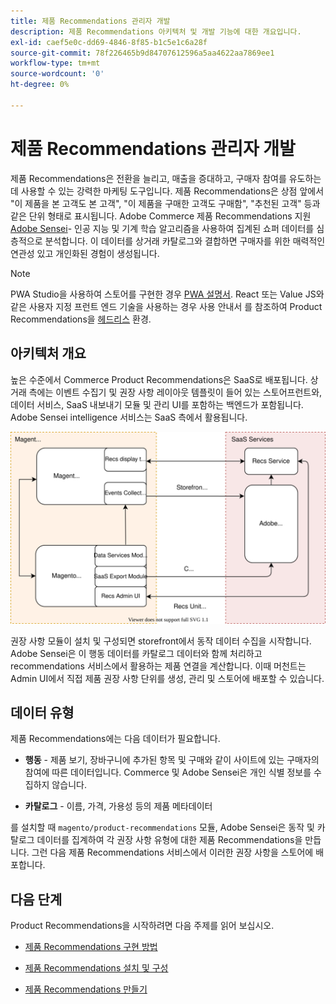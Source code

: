 ```yaml
---
title: 제품 Recommendations 관리자 개발
description: 제품 Recommendations 아키텍처 및 개발 기능에 대한 개요입니다.
exl-id: caef5e0c-dd69-4846-8f85-b1c5e1c6a28f
source-git-commit: 78f226465b9d84707612596a5aa4622aa7869ee1
workflow-type: tm+mt
source-wordcount: '0'
ht-degree: 0%

---
```


# 제품 Recommendations 관리자 개발

제품 Recommendations은 전환을 늘리고, 매출을 증대하고, 구매자 참여를 유도하는 데 사용할 수 있는 강력한 마케팅 도구입니다. 제품 Recommendations은 상점 앞에서 &quot;이 제품을 본 고객도 본 고객&quot;, &quot;이 제품을 구매한 고객도 구매함&quot;, &quot;추천된 고객&quot; 등과 같은 단위 형태로 표시됩니다. Adobe Commerce 제품 Recommendations 지원 [Adobe Sensei](https://www.adobe.com/sensei.html)- 인공 지능 및 기계 학습 알고리즘을 사용하여 집계된 쇼퍼 데이터를 심층적으로 분석합니다. 이 데이터를 상거래 카탈로그와 결합하면 구매자를 위한 매력적인 연관성 있고 개인화된 경험이 생성됩니다.

>[!NOTE]
>
>PWA Studio을 사용하여 스토어를 구현한 경우 [PWA 설명서](https://developer.adobe.com/commerce/pwa-studio/integrations/product-recommendations/). React 또는 Value JS와 같은 사용자 지정 프런트 엔드 기술을 사용하는 경우 사용 안내서 를 참조하여 Product Recommendations을 [헤드리스](headless.md) 환경.

## 아키텍처 개요

높은 수준에서 Commerce Product Recommendations은 SaaS로 배포됩니다. 상거래 측에는 이벤트 수집기 및 권장 사항 레이아웃 템플릿이 들어 있는 스토어프런트와, 데이터 서비스, SaaS 내보내기 모듈 및 관리 UI를 포함하는 백엔드가 포함됩니다. Adobe Sensei intelligence 서비스는 SaaS 측에서 활용됩니다.

![제품 권장 사항 아키텍처 다이어그램](assets/arch-diag-sensei.svg)

권장 사항 모듈이 설치 및 구성되면 storefront에서 동작 데이터 수집을 시작합니다. Adobe Sensei은 이 행동 데이터를 카탈로그 데이터와 함께 처리하고 recommendations 서비스에서 활용하는 제품 연결을 계산합니다. 이때 머천트는 Admin UI에서 직접 제품 권장 사항 단위를 생성, 관리 및 스토어에 배포할 수 있습니다.

## 데이터 유형

제품 Recommendations에는 다음 데이터가 필요합니다.

- **행동** - 제품 보기, 장바구니에 추가된 항목 및 구매와 같이 사이트에 있는 구매자의 참여에 따른 데이터입니다. Commerce 및 Adobe Sensei은 개인 식별 정보를 수집하지 않습니다.

- **카탈로그** - 이름, 가격, 가용성 등의 제품 메타데이터

를 설치할 때 `magento/product-recommendations` 모듈, Adobe Sensei은 동작 및 카탈로그 데이터를 집계하여 각 권장 사항 유형에 대한 제품 Recommendations을 만듭니다. 그런 다음 제품 Recommendations 서비스에서 이러한 권장 사항을 스토어에 배포합니다.

## 다음 단계

Product Recommendations을 시작하려면 다음 주제를 읽어 보십시오.

- [제품 Recommendations 구현 방법](implementation-workflow.md)

- [제품 Recommendations 설치 및 구성](install-configure.md)

- [제품 Recommendations 만들기](create.md)

